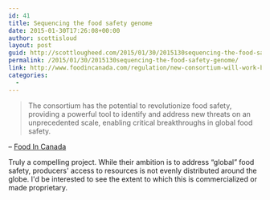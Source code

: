 ```yaml
---
id: 41
title: Sequencing the food safety genome
date: 2015-01-30T17:26:08+00:00
author: scottisloud
layout: post
guid: http://scottlougheed.com/2015/01/30/2015130sequencing-the-food-safety-genome/
permalink: /2015/01/30/2015130sequencing-the-food-safety-genome/
link: http://www.foodincanada.com/regulation/new-consortium-will-work-better-understand-food-safety-130532/
categories:
  - 
---
```

> The consortium has the potential to revolutionize food safety, providing a powerful tool to identify and address new threats on an unprecedented scale, enabling critical breakthroughs in global food safety.

– [Food In Canada](http://www.foodincanada.com/regulation/new-consortium-will-work-better-understand-food-safety-130532/)

Truly a compelling project. While their ambition is to address &#8220;global&#8221; food safety,&nbsp;producers'&nbsp;access to resources is not evenly distributed around the globe.&nbsp;I'd be interested to see the extent to which this is commercialized or made proprietary.&nbsp;
